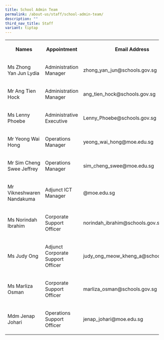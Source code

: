 ```yaml
---
title: School Admin Team
permalink: /about-us/staff/school-admin-team/
description: ""
third_nav_title: Staff
variant: tiptap
---
```

<table style="minWidth: 75px">
<colgroup>
<col>
<col>
<col>
</colgroup>
<tbody>
<tr>
<th rowspan="1" colspan="1">
<p>Names</p>
</th>
<th rowspan="1" colspan="1">
<p>Appointment</p>
</th>
<th rowspan="1" colspan="1">
<p>Email Address</p>
</th>
</tr>
<tr>
<td rowspan="1" colspan="1">
<p>Ms Zhong Yan Jun Lydia</p>
</td>
<td rowspan="1" colspan="1">
<p>Administration Manager</p>
</td>
<td rowspan="1" colspan="1">
<p>zhong_yan_jun@schools.gov.sg</p>
</td>
</tr>
<tr>
<td rowspan="1" colspan="1">
<p>Mr Ang Tien Hock</p>
</td>
<td rowspan="1" colspan="1">
<p>Administration Manager</p>
</td>
<td rowspan="1" colspan="1">
<p>ang_tien_hock@schools.gov.sg</p>
</td>
</tr>
<tr>
<td rowspan="1" colspan="1">
<p>Ms Lenny Phoebe</p>
</td>
<td rowspan="1" colspan="1">
<p>Administrative Executive</p>
</td>
<td rowspan="1" colspan="1">
<p>Lenny_Phoebe@schools.gov.sg</p>
</td>
</tr>
<tr>
<td rowspan="1" colspan="1">
<p>Mr Yeong Wai Hong</p>
</td>
<td rowspan="1" colspan="1">
<p>Operations Manager</p>
</td>
<td rowspan="1" colspan="1">
<p>yeong_wai_hong@moe.edu.sg</p>
</td>
</tr>
<tr>
<td rowspan="1" colspan="1">
<p>Mr Sim Cheng Swee Jeffrey</p>
</td>
<td rowspan="1" colspan="1">
<p>Operations Manager</p>
</td>
<td rowspan="1" colspan="1">
<p>sim_cheng_swee@moe.edu.sg</p>
</td>
</tr>
<tr>
<td rowspan="1" colspan="1">
<p>Mr Vikneshwaren Nandakuma</p>
</td>
<td rowspan="1" colspan="1">
<p>Adjunct ICT Manager</p>
</td>
<td rowspan="1" colspan="1">
<p>@moe.edu.sg</p>
</td>
</tr>
<tr>
<td rowspan="1" colspan="1">
<p>Ms Norindah Ibrahim</p>
</td>
<td rowspan="1" colspan="1">
<p>Corporate Support Officer</p>
</td>
<td rowspan="1" colspan="1">
<p>norindah_ibrahim@schools.gov.sg</p>
</td>
</tr>
<tr>
<td rowspan="1" colspan="1">
<p>Ms Judy Ong</p>
</td>
<td rowspan="1" colspan="1">
<p>Adjunct Corporate Support Officer</p>
</td>
<td rowspan="1" colspan="1">
<p>judy_ong_meow_kheng_a@schools.gov.sg
<br>
</p>
</td>
</tr>
<tr>
<td rowspan="1" colspan="1">
<p>Ms Marliza Osman</p>
</td>
<td rowspan="1" colspan="1">
<p>Corporate Support Officer</p>
</td>
<td rowspan="1" colspan="1">
<p>marliza_osman@schools.gov.sg</p>
</td>
</tr>
<tr>
<td rowspan="1" colspan="1">
<p>Mdm Jenap Johari</p>
</td>
<td rowspan="1" colspan="1">
<p>Operations Support Officer</p>
</td>
<td rowspan="1" colspan="1">
<p>jenap_johari@moe.edu.sg</p>
</td>
</tr>
</tbody>
</table>
<p></p>
